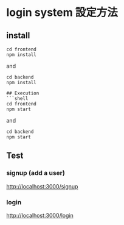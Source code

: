 # login system 設定方法
## install
```shell
cd frontend
npm install
```
and
```shell
cd backend
npm install
```
```
## Execution
```shell
cd frontend
npm start
```
and
```shell
cd backend
npm start
```

## Test
### signup (add a user)
[http://localhost:3000/signup](http://localhost:3000/signup)
### login
[http://localhost:3000/login](http://localhost:3000/)
